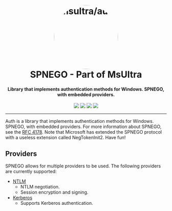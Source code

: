 <h1 align="center">
    <br>
    <img style="border-radius: 50%;" src="https://github.com/msultra.png" width="200px" alt="msultra/auth">
    <br>
    SPNEGO - Part of MsUltra
</h1>

<h4 align="center">Library that implements authentication methods for Windows. SPNEGO, with embedded providers.</h4>

<p align="center">
    <img src="https://img.shields.io/github/go-mod/go-version/msultra/auth">
    <img src="https://github.com/msultra/auth/actions/workflows/test.yml/badge.svg">
    <a href="https://goreportcard.com/report/github.com/msultra/auth"><img src="https://goreportcard.com/badge/msultra/auth"></a>
    <a href="https://pkg.go.dev/github.com/msultra/auth"><img src="https://pkg.go.dev/badge/github.com/msultra/auth.svg"></a>
</p>

---

Auth is a library that implements authentication methods for Windows. SPNEGO, with embedded providers. For more information about SPNEGO, see the [RFC 4178](https://www.rfc-editor.org/rfc/rfc4178.html). Note that Microsoft has extended the SPNEGO protocol with a useless extension called NegTokenInit2. Have fun!

## Providers

SPNEGO allows for multiple providers to be used. The following providers are currently supported:

- [NTLM](initiators/ntlm/ntlm.go)
    - NTLM negotiation.
    - Session encryption and signing.
- [Kerberos](initiators/krb/mskrb.go)
    - Supports Kerberos authentication.
